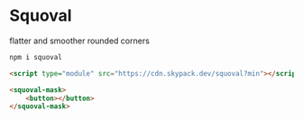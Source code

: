 # Squoval
flatter and smoother rounded corners

```sh
npm i squoval
```

```html
<script type="module" src="https://cdn.skypack.dev/squoval?min"></script>

<squoval-mask>
    <button></button>
</squoval-mask>
```
